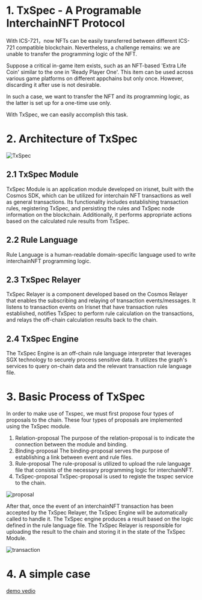 # 1. TxSpec - A Programable InterchainNFT Protocol

With ICS-721，now NFTs can be easily transferred between different ICS-721 compatible blockchain. Nevertheless, a challenge remains: we are unable to transfer the programming logic of the NFT.

Suppose a critical in-game item exists, such as an NFT-based 'Extra Life Coin' similar to the one in 'Ready Player One'. This item can be used across various game platforms on different appchains but only once. However, discarding it after use is not desirable.

In such a case, we want to transfer the NFT and its programming logic, as the latter is set up for a one-time use only.

With TxSpec, we can easily accomplish this task.

# 2. Architecture of TxSpec
![TxSpec](https://github.com/1654574171/irishub/blob/main/picture/txspec-whole.png)
## 2.1 TxSpec Module
TxSpec Module is an application module developed on irisnet, built with the Cosmos SDK, which  can be utilized for interchain NFT transactions as well as general transactions. Its functionality includes  establishing transaction rules, registering TxSpec, and persisting the rules and TxSpec node information on the blockchain. Additionally, it performs appropriate actions based on the calculated rule results from TxSpec.

## 2.2 Rule Language
Rule Language is a human-readable domain-specific language used to write interchainNFT programming logic.

## 2.3 TxSpec Relayer
TxSpec Relayer is a component developed based on the Cosmos Relayer that enables the subscribing and relaying of transaction events/messages. It listens to transaction events on Irisnet that have transaction rules established, notifies TxSpec to perform rule calculation on the transactions, and relays the off-chain calculation results back to the chain.

## 2.4 TxSpec Engine
The TxSpec Engine is an off-chain rule language interpreter that leverages SGX technology to securely process sensitive data. It utilizes the graph's services to query on-chain data and the relevant transaction rule language file.

# 3. Basic Process of TxSpec

In order to make use of Txspec, we must first propose four types of proposals to the chain. These four types of proposals are implemented using the TxSpec module.
1. Relation-proposal
The purpose of the relation-proposal is to indicate the connection between the module and binding.
2. Binding-proposal
The binding-proposal serves the purpose of establishing a link between event and rule files.
3. Rule-proposal
The rule-proposal is utilized to upload the rule language file that consists of the necessary programming logic for interchainNFT.
4. TxSpec-proposal
TxSpec-proposal is used to registe the txspec service to the chain.

![proposal](https://github.com/1654574171/irishub/blob/main/picture/proposal.png)

After that, once the event of an interchainNFT transaction has been accepted by the TxSpec Relayer, the TxSpec Engine will be automatically called  to handle it. The TxSpec engine produces a result based on the logic defined in the rule language file. The TxSpec Relayer is responsible for uploading the result to the chain and storing it in the state of the TxSpec Module.

![transaction](https://github.com/1654574171/irishub/blob/main/picture/basic-procedure.png)

# 4. A simple case
[demo vedio](https://www.youtube.com/video/bvVBg1DeVsQ/edit)
